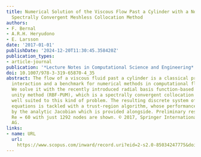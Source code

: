 ```yaml
---
title: Numerical Solution of the Viscous Flow Past a Cylinder with a Non-global Yet
  Spectrally Convergent Meshless Collocation Method
authors:
- F. Bernal
- A.R.H. Heryudono
- E. Larsson
date: '2017-01-01'
publishDate: '2024-12-20T11:30:45.358420Z'
publication_types:
- article-journal
publication: '*Lecture Notes in Computational Science and Engineering*'
doi: 10.1007/978-3-319-65870-4_35
abstract: The flow of a viscous fluid past a cylinder is a classical problem in fluid-structure
  interaction and a benchmark for numerical methods in computational fluid dynamics.
  We solve it with the recently introduced radial basis function-based partition of
  unity method (RBF-PUM), which is a spectrally convergent collocation meshless scheme
  well suited to this kind of problem. The resulting discrete system of nonlinear
  equations is tackled with a trust-region algorithm, whose performance is much enhanced
  by the analytic Jacobian which is provided alongside. Preliminary results up to
  Re = 60 with just 1292 nodes are shown. © 2017, Springer International Publishing
  AG.
links:
- name: URL
  url: 
    https://www.scopus.com/inward/record.uri?eid=2-s2.0-85034247775&doi=10.1007%2f978-3-319-65870-4_35&partnerID=40&md5=d0ea84d9fed7c28f4ed5ae020130bce3
---
```

